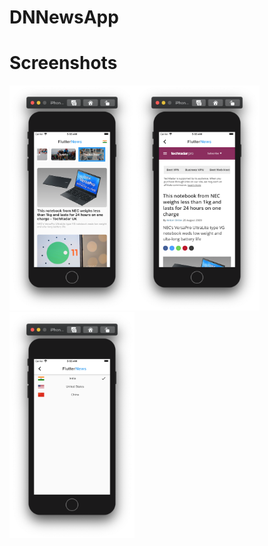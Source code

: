 # DNNewsApp

# Screenshots

<img src="https://github.com/dineshnagarajandev/DNNewsApp/blob/master/lib/screenshots/HomeList.png" width="200"><img src="https://github.com/dineshnagarajandev/DNNewsApp/blob/master/lib/screenshots/NewsDetail.png" width="200"><img src="https://github.com/dineshnagarajandev/DNNewsApp/blob/master/lib/screenshots/CountrySelector.png" width="200">
